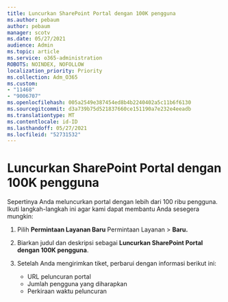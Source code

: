 ```yaml
---
title: Luncurkan SharePoint Portal dengan 100K pengguna
ms.author: pebaum
author: pebaum
manager: scotv
ms.date: 05/27/2021
audience: Admin
ms.topic: article
ms.service: o365-administration
ROBOTS: NOINDEX, NOFOLLOW
localization_priority: Priority
ms.collection: Adm_O365
ms.custom:
- "11468"
- "9006707"
ms.openlocfilehash: 005a2549e387454ed8b4b2240402a5c11b6f6130
ms.sourcegitcommit: d3a739b75d521837660ce151190a7e232e4eeadb
ms.translationtype: MT
ms.contentlocale: id-ID
ms.lasthandoff: 05/27/2021
ms.locfileid: "52731532"
---
```

# <a name="launch-sharepoint-portal-with-100k-users"></a>Luncurkan SharePoint Portal dengan 100K pengguna

Sepertinya Anda meluncurkan portal dengan lebih dari 100 ribu pengguna. Ikuti langkah-langkah ini agar kami dapat membantu Anda sesegera mungkin:

1. Pilih **Permintaan Layanan Baru** Permintaan Layanan  >  **Baru.**

1. Biarkan judul dan deskripsi sebagai **Luncurkan SharePoint Portal dengan 100K pengguna**.

1. Setelah Anda mengirimkan tiket, perbarui dengan informasi berikut ini:

    - URL peluncuran portal 
    - Jumlah pengguna yang diharapkan 
    - Perkiraan waktu peluncuran 
